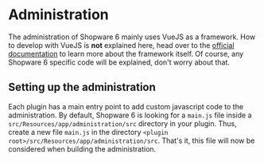 # Administration

The administration of Shopware 6 mainly uses VueJS as a framework. How to develop with VueJS is **not** explained here, head over to the [official documentation](https://vuejs.org/v2/guide/) to learn more about the framework itself. Of course, any Shopware 6 specific code will be explained, don't worry about that.

## Setting up the administration

Each plugin has a main entry point to add custom javascript code to the administration. By default, Shopware 6 is looking for a `main.js` file inside a `src/Resources/app/administration/src` directory in your plugin. Thus, create a new file `main.js` in the directory `<plugin root>/src/Resources/app/administration/src`. That's it, this file will now be considered when building the administration.

